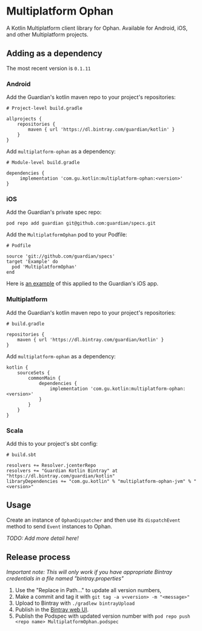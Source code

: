 # Multiplatform Ophan

A Kotlin Multiplatform client library for Ophan. Available for Android, iOS, and other Multiplatform projects.

## Adding as a dependency

The most recent version is `0.1.11`

### Android

Add the Guardian's kotlin maven repo to your project's repositories:

    # Project-level build.gradle
    
    allprojects {
        repositories {
            maven { url 'https://dl.bintray.com/guardian/kotlin' }
        }
    }
    
Add `multiplatform-ophan` as a dependency:

    # Module-level build.gradle
    
    dependencies {
         implementation 'com.gu.kotlin:multiplatform-ophan:<version>'
    }
    
### iOS

Add the Guardian's private spec repo:

    pod repo add guardian git@github.com:guardian/specs.git
    
Add the `MultiplatformOphan` pod to your Podfile:

    # Podfile
    
    source 'git://github.com/guardian/specs'
    target 'Example' do
      pod 'MultiplatformOphan'
    end
    
Here is [an example](https://github.com/guardian/ios-live/commit/465d98846b37a3d2943d6c516d42c6b296e3fb7e) of this applied to the Guardian's iOS app.

### Multiplatform

Add the Guardian's kotlin maven repo to your project's repositories:

    # build.gradle
    
    repositories {
        maven { url 'https://dl.bintray.com/guardian/kotlin' }
    }
    
Add `multiplatform-ophan` as a dependency:

    kotlin {
        sourceSets {
            commonMain {
                dependencies {
                    implementation 'com.gu.kotlin:multiplatform-ophan:<version>'
                }
            }
        }
    }

### Scala

Add this to your project's sbt config:

    # build.sbt
    
    resolvers += Resolver.jcenterRepo
    resolvers += "Guardian Kotlin Bintray" at "https://dl.bintray.com/guardian/kotlin"
    libraryDependencies += "com.gu.kotlin" % "multiplatform-ophan-jvm" % "<version>"
    
## Usage

Create an instance of `OphanDispatcher` and then use its `dispatchEvent` method to send `Event` instances to Ophan.

_TODO: Add more detail here!_

## Release process

_Important note: This will only work if you have appropriate Bintray credentials in a file named "bintray.properties"_

1. Use the "Replace in Path..." to update all version numbers,
2. Make a commit and tag it with `git tag -a v<version> -m "<message>"`
3. Upload to Bintray with `./gradlew bintrayUpload`
4. Publish in the [Bintray web UI](https://bintray.com/beta/#/guardian/kotlin/multiplatform-ophan?tab=overview).
5. Publish the Podspec with updated version number with `pod repo push <repo name> MultiplatformOphan.podspec`